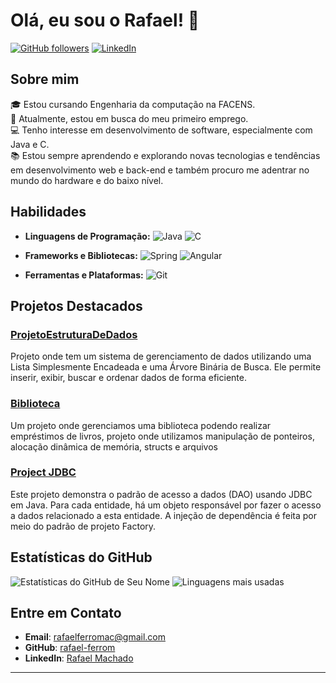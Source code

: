 # Olá, eu sou o Rafael! 👋

[![GitHub followers](https://img.shields.io/github/followers/SeuUsuario?label=Follow&style=social)](https://github.com/rafael-ferrom)
[![LinkedIn](https://img.shields.io/badge/LinkedIn-Connect-blue)](https://www.linkedin.com/in/rafael-machado-982a8925b/)


## Sobre mim

🎓 Estou cursando Engenharia da computação na FACENS.  
💼 Atualmente, estou em busca do meu primeiro emprego.  
💻 Tenho interesse em desenvolvimento de software, especialmente com Java e C.  
📚 Estou sempre aprendendo e explorando novas tecnologias e tendências em desenvolvimento web e back-end e também procuro me adentrar no mundo do hardware e do baixo nível.

## Habilidades

- **Linguagens de Programação:**
  ![Java](https://img.shields.io/badge/-Java-007396?style=flat-square&logo=java&logoColor=white)
  ![C](https://img.shields.io/badge/-C-A8B9CC?style=flat-square&logo=c&logoColor=white)

- **Frameworks e Bibliotecas:**
  ![Spring](https://img.shields.io/badge/-Spring-6DB33F?style=flat-square&logo=spring&logoColor=white)
  ![Angular](https://img.shields.io/badge/-Angular-DD0031?style=flat-square&logo=angular&logoColor=white)

- **Ferramentas e Plataformas:**
  ![Git](https://img.shields.io/badge/-Git-F05032?style=flat-square&logo=git&logoColor=white)

## Projetos Destacados

### [ProjetoEstruturaDeDados](https://github.com/rafael-ferrom/afEstruraDados)
Projeto onde tem um sistema de gerenciamento de dados utilizando uma Lista Simplesmente Encadeada e uma Árvore Binária de Busca. Ele permite inserir, exibir, buscar e ordenar dados de forma eficiente.

### [Biblioteca](https://github.com/rafael-ferrom/sistemaBiblioteca)
Um projeto onde gerenciamos uma biblioteca podendo realizar empréstimos de livros, projeto onde utilizamos manipulação de ponteiros, alocação dinâmica de memória, structs e arquivos

### [Project JDBC](https://github.com/rafael-ferrom/ProjectJDBC)
Este projeto demonstra o padrão de acesso a dados (DAO) usando JDBC em Java. Para cada entidade, há um objeto responsável por fazer o acesso a dados relacionado a esta entidade. A injeção de dependência é feita por meio do padrão de projeto Factory.

## Estatísticas do GitHub

![Estatísticas do GitHub de Seu Nome](https://github-readme-stats.vercel.app/api?username=rafael-ferrom&show_icons=true&theme=radical)
![Linguagens mais usadas](https://github-readme-stats.vercel.app/api/top-langs/?username=rafael-ferrom&layout=compact&theme=radical)

## Entre em Contato

- **Email**: [rafaelferromac@gmail.com](mailto:rafaelferromac@gmail.com)
- **GitHub**: [rafael-ferrom](https://github.com/rafael-ferrom)
- **LinkedIn**: [Rafael Machado](https://www.linkedin.com/in/rafael-machado-982a8925b/)
---



